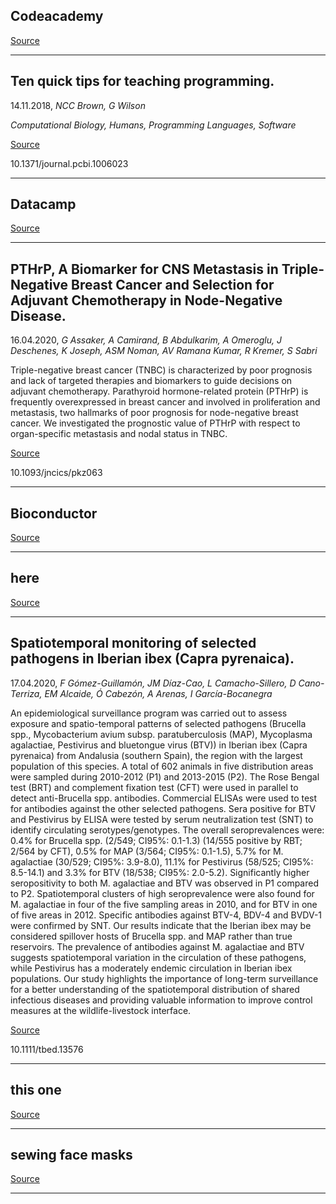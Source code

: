 ## Codeacademy

[Source](https://pro.codecademy.com/learn-from-home/?utm_source=blog&utm_medium=organic&utm_campaign=learn_from_home&utm_content=cta)

---

## Ten quick tips for teaching programming.
 14.11.2018, _NCC Brown, G Wilson_


_Computational Biology, Humans, Programming Languages, Software_

[Source](http://datacamp.com)

10.1371/journal.pcbi.1006023

---

## Datacamp

[Source](http://datacamp.com)

---

## PTHrP, A Biomarker for CNS Metastasis in Triple-Negative Breast Cancer and Selection for Adjuvant Chemotherapy in Node-Negative Disease.
 16.04.2020, _G Assaker, A Camirand, B Abdulkarim, A Omeroglu, J Deschenes, K Joseph, ASM Noman, AV Ramana Kumar, R Kremer, S Sabri_


Triple-negative breast cancer (TNBC) is characterized by poor prognosis and lack of targeted therapies and biomarkers to guide decisions on adjuvant chemotherapy. Parathyroid hormone-related protein (PTHrP) is frequently overexpressed in breast cancer and involved in proliferation and metastasis, two hallmarks of poor prognosis for node-negative breast cancer. We investigated the prognostic value of PTHrP with respect to organ-specific metastasis and nodal status in TNBC.

[Source](https://www.bioconductor.org/help/course-materials/)

10.1093/jncics/pkz063

---

## Bioconductor

[Source](https://www.bioconductor.org/help/course-materials/)

---

## here

[Source](https://www.hadriengourle.com/)

---

## Spatiotemporal monitoring of selected pathogens in Iberian ibex (Capra pyrenaica).
 17.04.2020, _F Gómez-Guillamón, JM Díaz-Cao, L Camacho-Sillero, D Cano-Terriza, EM Alcaide, Ó Cabezón, A Arenas, I García-Bocanegra_


An epidemiological surveillance program was carried out to assess exposure and spatio-temporal patterns of selected pathogens (Brucella spp., Mycobacterium avium subsp. paratuberculosis (MAP), Mycoplasma agalactiae, Pestivirus and bluetongue virus (BTV)) in Iberian ibex (Capra pyrenaica) from Andalusia (southern Spain), the region with the largest population of this species. A total of 602 animals in five distribution areas were sampled during 2010-2012 (P1) and 2013-2015 (P2). The Rose Bengal test (BRT) and complement fixation test (CFT) were used in parallel to detect anti-Brucella spp. antibodies. Commercial ELISAs were used to test for antibodies against the other selected pathogens. Sera positive for BTV and Pestivirus by ELISA were tested by serum neutralization test (SNT) to identify circulating serotypes/genotypes. The overall seroprevalences were: 0.4% for Brucella spp. (2/549; CI95%: 0.1-1.3) (14/555 positive by RBT; 2/564 by CFT), 0.5% for MAP (3/564; CI95%: 0.1-1.5), 5.7% for M. agalactiae (30/529; CI95%: 3.9-8.0), 11.1% for Pestivirus (58/525; CI95%: 8.5-14.1) and 3.3% for BTV (18/538; CI95%: 2.0-5.2). Significantly higher seropositivity to both M. agalactiae and BTV was observed in P1 compared to P2. Spatiotemporal clusters of high seroprevalence were also found for M. agalactiae in four of the five sampling areas in 2010, and for BTV in one of five areas in 2012. Specific antibodies against BTV-4, BDV-4 and BVDV-1 were confirmed by SNT. Our results indicate that the Iberian ibex may be considered spillover hosts of Brucella spp. and MAP rather than true reservoirs. The prevalence of antibodies against M. agalactiae and BTV suggests spatiotemporal variation in the circulation of these pathogens, while Pestivirus has a moderately endemic circulation in Iberian ibex populations. Our study highlights the importance of long-term surveillance for a better understanding of the spatiotemporal distribution of shared infectious diseases and providing valuable information to improve control measures at the wildlife-livestock interface.

[Source](https://www.nytimes.com/article/how-to-make-bread.html?smid=em-share)

10.1111/tbed.13576

---

## this one

[Source](https://www.nytimes.com/article/how-to-make-bread.html?smid=em-share)

---

## sewing face masks

[Source](https://www.nytimes.com/article/how-to-make-face-mask-coronavirus.html)

---

